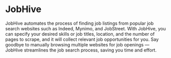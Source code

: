 # JobHive
 JobHive automates the process of finding job listings from popular job search websites such as Indeed, Mynimo, and JobStreet. With JobHive, you can specify your desired skills or job titles, location, and the number of pages to scrape, and it will collect relevant job opportunities for you. Say goodbye to manually browsing multiple websites for job openings — JobHive streamlines the job search process, saving you time and effort.
